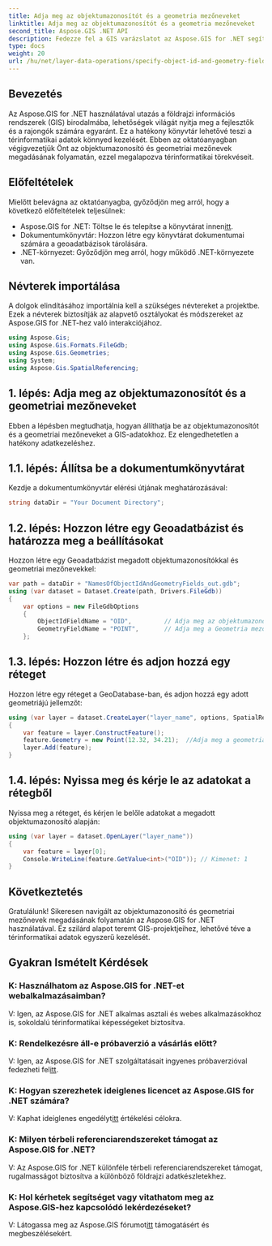 ```yaml
---
title: Adja meg az objektumazonosítót és a geometria mezőneveket
linktitle: Adja meg az objektumazonosítót és a geometria mezőneveket
second_title: Aspose.GIS .NET API
description: Fedezze fel a GIS varázslatot az Aspose.GIS for .NET segítségével! A térinformatikai adatok könnyed kezelése. Töltse le most, és engedje szabadjára a térbeli intelligencia erejét.
type: docs
weight: 20
url: /hu/net/layer-data-operations/specify-object-id-and-geometry-field-names/
---
```

## Bevezetés
Az Aspose.GIS for .NET használatával utazás a földrajzi információs rendszerek (GIS) birodalmába, lehetőségek világát nyitja meg a fejlesztők és a rajongók számára egyaránt. Ez a hatékony könyvtár lehetővé teszi a térinformatikai adatok könnyed kezelését. Ebben az oktatóanyagban végigvezetjük Önt az objektumazonosító és geometriai mezőnevek megadásának folyamatán, ezzel megalapozva térinformatikai törekvéseit.
## Előfeltételek
Mielőtt belevágna az oktatóanyagba, győződjön meg arról, hogy a következő előfeltételek teljesülnek:
-  Aspose.GIS for .NET: Töltse le és telepítse a könyvtárat innen[itt](https://releases.aspose.com/gis/net/).
- Dokumentumkönyvtár: Hozzon létre egy könyvtárat dokumentumai számára a geoadatbázisok tárolására.
- .NET-környezet: Győződjön meg arról, hogy működő .NET-környezete van.
## Névterek importálása
A dolgok elindításához importálnia kell a szükséges névtereket a projektbe. Ezek a névterek biztosítják az alapvető osztályokat és módszereket az Aspose.GIS for .NET-hez való interakciójához.
```csharp
using Aspose.Gis;
using Aspose.Gis.Formats.FileGdb;
using Aspose.Gis.Geometries;
using System;
using Aspose.Gis.SpatialReferencing;
```
## 1. lépés: Adja meg az objektumazonosítót és a geometriai mezőneveket
Ebben a lépésben megtudhatja, hogyan állíthatja be az objektumazonosítót és a geometriai mezőneveket a GIS-adatokhoz. Ez elengedhetetlen a hatékony adatkezeléshez.
## 1.1. lépés: Állítsa be a dokumentumkönyvtárat
Kezdje a dokumentumkönyvtár elérési útjának meghatározásával:
```csharp
string dataDir = "Your Document Directory";
```
## 1.2. lépés: Hozzon létre egy Geoadatbázist és határozza meg a beállításokat
Hozzon létre egy Geoadatbázist megadott objektumazonosítókkal és geometriai mezőnevekkel:
```csharp
var path = dataDir + "NamesOfObjectIdAndGeometryFields_out.gdb";
using (var dataset = Dataset.Create(path, Drivers.FileGdb))
{
    var options = new FileGdbOptions
    {
        ObjectIdFieldName = "OID",         // Adja meg az objektumazonosító mező nevét
        GeometryFieldName = "POINT",       // Adja meg a Geometria mező nevét
    };
```
## 1.3. lépés: Hozzon létre és adjon hozzá egy réteget
Hozzon létre egy réteget a GeoDatabase-ban, és adjon hozzá egy adott geometriájú jellemzőt:
```csharp
using (var layer = dataset.CreateLayer("layer_name", options, SpatialReferenceSystem.Wgs84))
{
    var feature = layer.ConstructFeature();
    feature.Geometry = new Point(12.32, 34.21);  //Adja meg a geometriát (ebben az esetben egy pontot)
    layer.Add(feature);
}
```
## 1.4. lépés: Nyissa meg és kérje le az adatokat a rétegből
Nyissa meg a réteget, és kérjen le belőle adatokat a megadott objektumazonosító alapján:
```csharp
using (var layer = dataset.OpenLayer("layer_name"))
{
    var feature = layer[0];
    Console.WriteLine(feature.GetValue<int>("OID")); // Kimenet: 1
}
```
## Következtetés
Gratulálunk! Sikeresen navigált az objektumazonosító és geometriai mezőnevek megadásának folyamatán az Aspose.GIS for .NET használatával. Ez szilárd alapot teremt GIS-projektjeihez, lehetővé téve a térinformatikai adatok egyszerű kezelését.
## Gyakran Ismételt Kérdések
### K: Használhatom az Aspose.GIS for .NET-et webalkalmazásaimban?
V: Igen, az Aspose.GIS for .NET alkalmas asztali és webes alkalmazásokhoz is, sokoldalú térinformatikai képességeket biztosítva.
### K: Rendelkezésre áll-e próbaverzió a vásárlás előtt?
 V: Igen, az Aspose.GIS for .NET szolgáltatásait ingyenes próbaverzióval fedezheti fel[itt](https://releases.aspose.com/).
### K: Hogyan szerezhetek ideiglenes licencet az Aspose.GIS for .NET számára?
 V: Kaphat ideiglenes engedélyt[itt](https://purchase.aspose.com/temporary-license/) értékelési célokra.
### K: Milyen térbeli referenciarendszereket támogat az Aspose.GIS for .NET?
V: Az Aspose.GIS for .NET különféle térbeli referenciarendszereket támogat, rugalmasságot biztosítva a különböző földrajzi adatkészletekhez.
### K: Hol kérhetek segítséget vagy vitathatom meg az Aspose.GIS-hez kapcsolódó lekérdezéseket?
 V: Látogassa meg az Aspose.GIS fórumot[itt](https://forum.aspose.com/c/gis/33) támogatásért és megbeszélésekért.